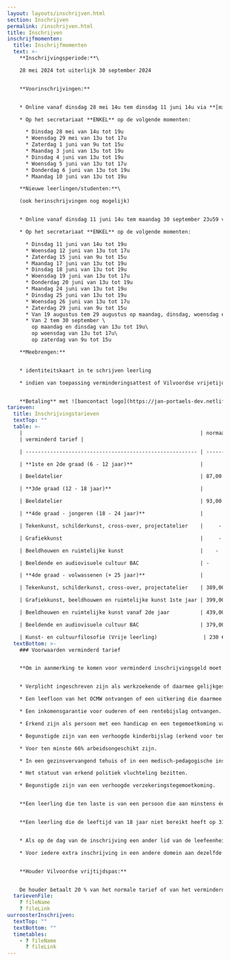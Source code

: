 ```yaml
---
layout: layouts/inschrijven.html
section: Inschrijven
permalink: /inschrijven.html
title: Inschrijven
inschrijfmomenten:
  title: Inschrijfmomenten
  text: >-
    **Inschrijvingsperiode:**\

    28 mei 2024 tot uiterlijk 30 september 2024


    **Voorinschrijvingen:**


    * Online vanaf dinsdag 28 mei 14u tem dinsdag 11 juni 14u via **[mijnacademie.be](http://www.mijnacademie.be/ "naar mijnacademie.be")**

    * O﻿p het secretariaat **ENKEL** op de volgende momenten:

      * D﻿insdag 28 mei van 14u tot 19u
      * W﻿oensdag 29 mei van 13u tot 17u
      * Z﻿aterdag 1 juni van 9u tot 15u
      * M﻿aandag 3 juni van 13u tot 19u
      * D﻿insdag 4 juni van 13u tot 19u
      * W﻿oensdag 5 juni van 13u tot 17u
      * D﻿onderdag 6 juni van 13u tot 19u
      * M﻿aandag 10 juni van 13u tot 19u

    **Nieuwe leerlingen/studenten:**\

    (﻿ook herinschrijvingen nog mogelijk)


    * O﻿nline vanaf dinsdag 11 juni 14u tem maandag 30 september 23u59 via **[mijnacademie.be](http://www.mijnacademie.be/ "naar mijnacademie.be")**

    * O﻿p het secretariaat **ENKEL** op de volgende momenten:

      * Dinsdag 11 juni van 14u tot 19u
      * W﻿oensdag 12 juni van 13u tot 17u
      * Z﻿aterdag 15 juni van 9u tot 15u
      * M﻿aandag 17 juni van 13u tot 19u
      * D﻿insdag 18 juni van 13u tot 19u
      * W﻿oensdag 19 juni van 13u tot 17u
      * D﻿onderdag 20 juni van 13u tot 19u
      * M﻿aandag 24 juni van 13u tot 19u
      * D﻿insdag 25 juni van 13u tot 19u
      * W﻿oensdag 26 juni van 13u tot 17u
      * Z﻿aterdag 29 juni van 9u tot 15u
      * V﻿an 19 augustus tem 29 augustus op maandag, dinsdag, woensdag en donderdag van 13u tot 19u
      * V﻿an 2 tem 30 september \
        op maandag en dinsdag van 13u tot 19u\
        o﻿p woensdag van 13u tot 17u\
        o﻿p zaterdag van 9u tot 15u

    **Meebrengen:** 


    * identiteitskaart in te schrijven leerling

    * i﻿ndien van toepassing verminderingsattest of Vilvoordse vrijetijdspas of Uitpas


    **Betaling** met ![bancontact logo](https://jan-portaels-dev.netlify.app/images/bancontact-logo.svg)
tarieven:
  title: Inschrijvingstarieven
  textTop: ""
  table: >-
    |                                                          | normaal tarief
    | verminderd tarief |

    | -------------------------------------------------------- | -------------- | ----------------- |

    | **1ste en 2de graad (6 - 12 jaar)**                      |                |                   |

    | Beeldatelier                                             | 87,00 €        | 59,00 €           |

    | **3de graad (12 - 18 jaar)**                             |                |                   |

    | Beeldatelier                                             | 93,00 €       | 65,00 €           |

    | **4de graad - jongeren (18 - 24 jaar)**                  |                |                   |

    | Tekenkunst, schilderkunst, cross-over, projectatelier    |     -         | 171,00€          

    | Grafiekkunst                                             |     -   |    181,00€       |   

    | Beeldhouwen en ruimtelijke kunst                         |    -    |221,00€              

    | Beeldende en audiovisuele cultuur BAC                    | -       |161,00€                |

    | **4de graad - volwassenen (+ 25 jaar)**                  |                |                   |

    | Tekenkunst, schilderkunst, cross-over, projectatelier    | 389,00 €       | 171,00 €          |

    | Grafiekkunst, beeldhouwen en ruimtelijke kunst 1ste jaar | 399,00 €       | 181,00 €          |

    | Beeldhouwen en ruimtelijke kunst vanaf 2de jaar          | 439,00 €       | 221,00 €          |

    | Beeldende en audiovisuele cultuur BAC                    | 379,00 €       | 161,00 €          |           |

    | Kunst- en cultuurfilosofie (Vrije leerling)               | 230 €       | \-              
  textBottom: >-
    ### Voorwaarden verminderd tarief


    **Om in aanmerking te komen voor verminderd inschrijvingsgeld moet de leerling op de dag van de inschrijving aan minstens één van de volgende voorwaarden voldoen:**


    * Verplicht ingeschreven zijn als werkzoekende of daarmee gelijkgesteld.

    * Een leefloon van het OCMW ontvangen of een uitkering die daarmee gelijkgesteld is.

    * Een inkomensgarantie voor ouderen of een rentebijslag ontvangen.

    * Erkend zijn als persoon met een handicap en een tegemoetkoming van de Federale Overheidsdienst Sociale Zekerheid ontvangen of houder zijn van een European Disability Card.

    * Begunstigde zijn van een verhoogde kinderbijslag (erkend voor ten minste 66%).

    * Voor ten minste 66% arbeidsongeschikt zijn.

    * In een gezinsvervangend tehuis of in een medisch-pedagogische instelling of in een pleeggezin verblijven.

    * Het statuut van erkend politiek vluchteling bezitten.

    * B﻿egunstigde zijn van een verhoogde verzekeringstegemoetkoming.


    **Een leerling die ten laste is van een persoon die aan minstens één van de voorwaarden voldoet, hierboven vermeld, komt eveneens in aanmerking voor het verminderde inschrijvingsgeld.**


    **Een leerling die de leeftijd van 18 jaar niet bereikt heeft op 31 december van het schooljaar in kwestie, betaalt het verminderd inschrijvingsgeld:**


    * A﻿ls op de dag van de inschrijving een ander lid van de leefeenheid waartoe hij behoort het inschrijvingsgeld al heeft betaald in dezelfde of een andere academie.

    * V﻿oor iedere extra inschrijving in een andere domein aan dezelfde of een andere academie.


    **Houder Vilvoordse vrijtijdspas:**


    De houder betaalt 20 % van het normale tarief of van het verminderd tarief mits voorlegging van de nodige attesten vermeld in rubriek A en 20 % van de materiaalkost, reeds verrekend in het tarief.
  tarievenFile:
    ? fileName
    ? fileLink
uurroosterInschrijven:
  textTop: ""
  textBottom: ""
  timetables:
    - ? fileName
      ? fileLink
---
```

